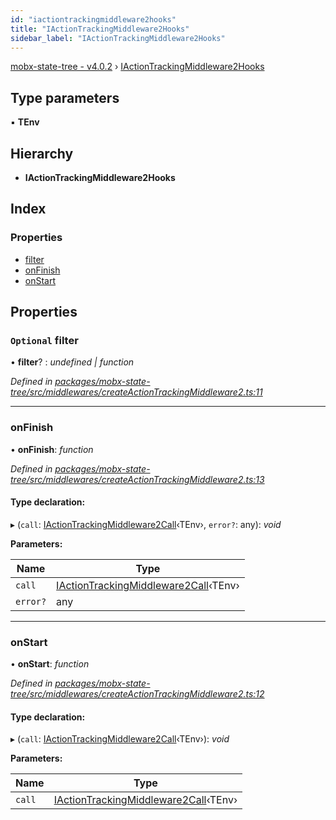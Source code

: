 ```yaml
---
id: "iactiontrackingmiddleware2hooks"
title: "IActionTrackingMiddleware2Hooks"
sidebar_label: "IActionTrackingMiddleware2Hooks"
---
```


[mobx-state-tree - v4.0.2](../index.md) › [IActionTrackingMiddleware2Hooks](iactiontrackingmiddleware2hooks.md)

## Type parameters

▪ **TEnv**

## Hierarchy

* **IActionTrackingMiddleware2Hooks**

## Index

### Properties

* [filter](iactiontrackingmiddleware2hooks.md#optional-filter)
* [onFinish](iactiontrackingmiddleware2hooks.md#onfinish)
* [onStart](iactiontrackingmiddleware2hooks.md#onstart)

## Properties

### `Optional` filter

• **filter**? : *undefined | function*

*Defined in [packages/mobx-state-tree/src/middlewares/createActionTrackingMiddleware2.ts:11](https://github.com/mobxjs/mobx-state-tree/blob/3e60f786/packages/mobx-state-tree/src/middlewares/createActionTrackingMiddleware2.ts#L11)*

___

###  onFinish

• **onFinish**: *function*

*Defined in [packages/mobx-state-tree/src/middlewares/createActionTrackingMiddleware2.ts:13](https://github.com/mobxjs/mobx-state-tree/blob/3e60f786/packages/mobx-state-tree/src/middlewares/createActionTrackingMiddleware2.ts#L13)*

#### Type declaration:

▸ (`call`: [IActionTrackingMiddleware2Call](iactiontrackingmiddleware2call.md)‹TEnv›, `error?`: any): *void*

**Parameters:**

Name | Type |
------ | ------ |
`call` | [IActionTrackingMiddleware2Call](iactiontrackingmiddleware2call.md)‹TEnv› |
`error?` | any |

___

###  onStart

• **onStart**: *function*

*Defined in [packages/mobx-state-tree/src/middlewares/createActionTrackingMiddleware2.ts:12](https://github.com/mobxjs/mobx-state-tree/blob/3e60f786/packages/mobx-state-tree/src/middlewares/createActionTrackingMiddleware2.ts#L12)*

#### Type declaration:

▸ (`call`: [IActionTrackingMiddleware2Call](iactiontrackingmiddleware2call.md)‹TEnv›): *void*

**Parameters:**

Name | Type |
------ | ------ |
`call` | [IActionTrackingMiddleware2Call](iactiontrackingmiddleware2call.md)‹TEnv› |
